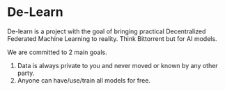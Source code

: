 # De-Learn

De-learn is a project with the goal of bringing practical Decentralized Federated Machine Learning to reality.
Think Bittorrent but for AI models.

We are committed to 2 main goals.
  1. Data is always private to you and never moved or known by any other party.
  2. Anyone can have/use/train all models for free.
